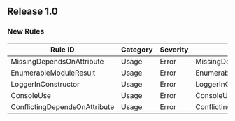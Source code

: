 ## Release 1.0

### New Rules

Rule ID | Category | Severity | Notes
--------|----------|----------|--------------------
MissingDependsOnAttribute | Usage | Error | MissingDependsOnAttributeAnalyzer
EnumerableModuleResult | Usage | Error | EnumerableModuleResultAnalyzer
LoggerInConstructor | Usage | Error | LoggerInConstructorAnalyzer
ConsoleUse | Usage | Error | ConsoleUseAnalyzer
ConflictingDependsOnAttribute | Usage | Error | ConflictingDependsOnAttributeAnalyzer

